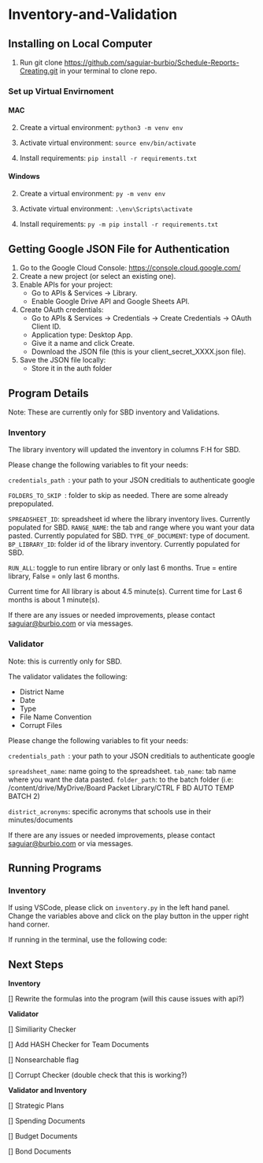 # Inventory-and-Validation

## Installing on Local Computer
1. Run git clone https://github.com/saguiar-burbio/Schedule-Reports-Creating.git in your terminal to clone repo.
   
### Set up Virtual Envirnoment
#### MAC
2. Create a virtual environment: `python3 -m venv env`

3. Activate virtual environment: `source env/bin/activate`

4. Install requirements: `pip install -r requirements.txt`

#### Windows
2. Create a virtual environment: `py -m venv env`

3. Activate virtual environment: `.\env\Scripts\activate`

4. Install requirements: `py -m pip install -r requirements.txt`

## Getting Google JSON File for Authentication
1. Go to the Google Cloud Console: https://console.cloud.google.com/
2. Create a new project (or select an existing one).
3. Enable APIs for your project:
   - Go to APIs & Services → Library.
   - Enable Google Drive API and Google Sheets API.
4. Create OAuth credentials:
   - Go to APIs & Services → Credentials → Create Credentials → OAuth Client ID.
   - Application type: Desktop App.
   - Give it a name and click Create.
   - Download the JSON file (this is your client_secret_XXXX.json file).
5. Save the JSON file locally:
   - Store it in the auth folder 
  
## Program Details
Note: These are currently only for SBD inventory and Validations.

### Inventory
The library inventory will updated the inventory in columns F:H for SBD. 

Please change the following variables to fit your needs:

`credentials_path `: your path to your JSON creditials to authenticate google

`FOLDERS_TO_SKIP `: folder to skip as needed. There are some already prepopulated. 

`SPREADSHEET_ID`: spreadsheet id where the library inventory lives. Currently populated for SBD.
`RANGE_NAME`: the tab and range where you want your data pasted. Currently populated for SBD.
`TYPE_OF_DOCUMENT`: type of document.
`BP_LIBRARY_ID`: folder id of the library inventory. Currently populated for SBD.

`RUN_ALL`: toggle to run entire library or only last 6 months. True = entire library, False = only last 6 months.

Current time for All library is about 4.5 minute(s). 
Current time for Last 6 months is about 1 minute(s).

If there are any issues or needed improvements, please contact saguiar@burbio.com or via messages.

### Validator
Note: this is currently only for SBD. 

The validator validates the following:
- District Name
- Date
- Type
- File Name Convention 
- Corrupt Files

Please change the following variables to fit your needs:

`credentials_path `: your path to your JSON creditials to authenticate google

`spreadsheet_name`: name going to the spreadsheet. 
`tab_name`: tab name where you want the data pasted.
`folder_path`: to the batch folder (i.e: /content/drive/MyDrive/Board Packet Library/CTRL F BD AUTO TEMP BATCH 2)

`district_acronyms`: specific acronyms that schools use in their minutes/documents

If there are any issues or needed improvements, please contact saguiar@burbio.com or via messages.

## Running Programs
### Inventory
If using VSCode, please click on `inventory.py` in the left hand panel. Change the variables above and click on the play button in the upper right hand corner. 

If running in the terminal, use the following code:


## Next Steps
**Inventory**

[] Rewrite the formulas into the program (will this cause issues with api?)

**Validator**

[] Similiarity Checker 

[] Add HASH Checker for Team Documents

[] Nonsearchable flag

[] Corrupt Checker (double check that this is working?)

**Validator and Inventory**

[] Strategic Plans

[] Spending Documents

[] Budget Documents

[] Bond Documents

